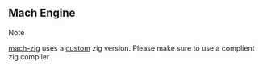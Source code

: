 ## Mach Engine

> [!NOTE]
> [mach-zig](https://github.com/hexops/mach) uses a [custom](https://machengine.org/docs/nominated-zig/#2024110-mach) zig version.
> Please make sure to use a complient zig compiler
